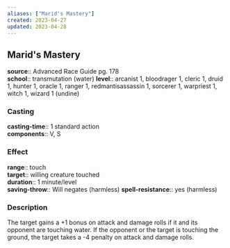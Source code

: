 ```yaml
---
aliases: ["Marid's Mastery"]
created: 2023-04-27
updated: 2023-04-28
---
```


## Marid's Mastery

**source**:: Advanced Race Guide pg. 178  
**school**:: transmutation (water)
**level**:: arcanist 1, bloodrager 1, cleric 1, druid 1, hunter 1, oracle 1, ranger 1, redmantisassassin 1, sorcerer 1, warpriest 1, witch 1, wizard 1 (undine)

### Casting

**casting-time**:: 1 standard action  
**components**:: V, S

### Effect

**range**:: touch  
**target**:: willing creature touched  
**duration**:: 1 minute/level  
**saving-throw**:: Will negates (harmless)
**spell-resistance**:: yes (harmless)

### Description

The target gains a +1 bonus on attack and damage rolls if it and its opponent are touching water. If the opponent or the target is touching the ground, the target takes a -4 penalty on attack and damage rolls.
